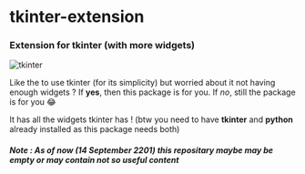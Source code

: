# tkinter-extension



### Extension for tkinter (with more widgets)

![tkinter](https://files.realpython.com/media/Python-GUI-Programming-With-Tkinter_Watermarked.9e1a9c9070e4.jpg)

Like the to use tkinter (for its simplicity) but worried about it not having enough widgets ?
If **yes**, then this package is for you.
If *no*, still the package is for you :joy:

It has all the widgets tkinter has ! (btw you need to have **tkinter** and **python** already installed as this package needs both)

##### Note : As of now (14 September 2201) this repositary maybe may be empty or may contain not so useful content

